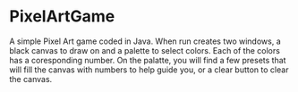 # PixelArtGame


A simple Pixel Art game coded in Java.
When run creates two windows, a black canvas to draw on and a palette to select colors. 
Each of the colors has a coresponding number. On the palatte, you will find a few presets that will fill the canvas with numbers to help guide you, or a clear button to clear the canvas.
